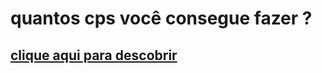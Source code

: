 <h1> 
  quantos cps você consegue fazer ?
 </h1>
  <h2> 
    <a href="https://nicolas00000.github.io/click-counter/"> clique aqui para descobrir </a> 
  </h2>
